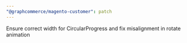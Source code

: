 ```yaml
---
"@graphcommerce/magento-customer": patch
---
```


Ensure correct width for CircularProgress and fix misalignment in rotate animation
